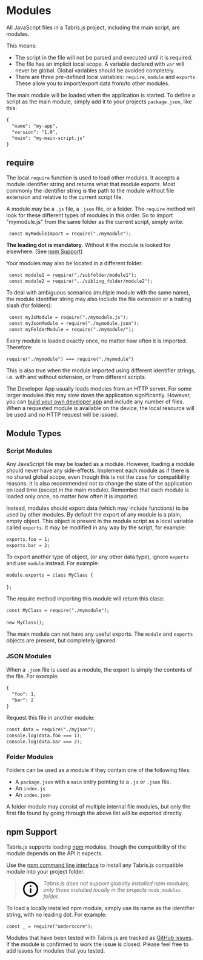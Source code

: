 # Modules

All JavaScript files in a Tabris.js project, including the main script, are modules.

This means:

* The script in the file will not be parsed and executed until it is required.
* The file has an implicit local scope. A variable declared with `var` will never be global. Global variables should be avoided completely.
* There are three pre-defined local variables: `require`, `module` and `exports`. These allow you to import/export data from/to other modules.

The main module will be loaded when the application is started. To define a script as the main module, simply add it to your projects `package.json`, like this:

    {
      "name": "my-app",
      "version": "1.0",
      "main": "my-main-script.js"
    }

## require

The local `require` function is used to load other modules. It accepts a module identifier string and returns what that module exports.
Most commonly the identifier string is the path to the module without file extension and relative to the current script file.

A module may be a `.js` file, a `.json` file, or a folder. The `require` method will look for these different types of modules in this order. So to import "mymodule.js" from the same folder as the current script, simply write:

     const myModuleImport = require("./mymodule");

**The leading dot is mandatory.** Without it the module is looked for elsewhere. (See [npm Support](#npm-support))

Your modules may also be located in a different folder:

     const module1 = require("./subfolder/module1");
     const module2 = require("../sibling_folder/module2");

To deal with ambiguous scenarios (multiple module with the same name), the module identifier string may also include the file extension or a trailing slash (for folders):

     const myJsModule = require("./mymodule.js");
     const myJsonModule = require("./mymodule.json");
     const myFolderModule = require("./mymodule/");

Every module is loaded exactly once, no matter how often it is imported. Therefore:

    require("./mymodule") === require("./mymodule")

This is also true when the module imported using different identifier strings, i.e. with and without extension, or from different scripts.

The Developer App usually loads modules from an HTTP server. For some larger modules this may slow down the application significantly. However, you can [build your own developer app](build.md) and include any number of files. When a requested module is available on the device, the local resource will be used and no HTTP request will be issued.

## Module Types

### Script Modules

Any JavaScript file may be loaded as a module. However, loading a module should never have any side-effects. Implement each module as if there is no shared global scope, even though this is not the case for compatibility reasons. It is also recommended not to change the state of the application on load time (except in the main module). Remember that each module is loaded only once, no matter how often it is imported.

Instead, modules should export data (which may include functions) to be used by other modules. By default the export of any module is a plain, empty object. This object is present in the module script as a local variable called `exports`. It may be modified in any way by the script, for example:

    exports.foo = 1;
    exports.bar = 2;

To export another type of object, (or any other data type), ignore `exports` and use `module` instead. For example:

    module.exports = class MyClass {

    };

The require method importing this module will return this class:

    const MyClass = require("./mymodule");

    new MyClass();

The main module can not have any useful exports. The `module` and `exports` objects are present, but completely ignored.

### JSON Modules

When a `.json` file is used as a module, the export is simply the contents of the file. For example:

    {
      "foo": 1,
      "bar": 2
    }

Request this file in another module:

    const data = require("./myjson");
    console.log(data.foo === 1);
    console.log(data.bar === 2);

### Folder Modules

Folders can be used as a module if they contain one of the following files:

* A `package.json` with a `main` entry pointing to a `.js` or `.json` file.
* An `index.js`
* An `index.json`

A folder module may consist of multiple internal file modules, but only the first file found by going through the above list will be exported directly.

## npm Support

Tabris.js supports loading [npm](https://www.npmjs.com) modules, though the compatibility of the module depends on the API it expects.

Use the [npm command line interface](https://www.npmjs.com/doc/) to install any Tabris.js compatible module into your project folder.

> <img align="left" src="img/note.png"> <i>Tabris.js does *not* support globally installed npm modules, only those installed locally in the projects `node_modules` folder.</i>

To load a locally installed npm module, simply use its name as the identifier string, with no leading dot. For example:

    const _ = require("underscore");

Modules that have been tested with Tabris.js are tracked as [GitHub issues](https://github.com/eclipsesource/tabris-js/issues?q=label%3A%22compatibility+npm%22). If the module is confirmed to work the issue is closed. Please feel free to add issues for modules that you tested.

